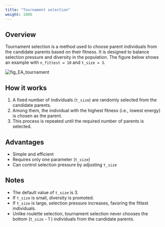 ```yaml
---
title: "Tournament selection"
weight: 1000
---
```


## Overview
Tournament selection is a method used to choose parent individuals from the candidate parents based on their fitness.
It is designed to balance selection pressure and diversity in the population.
The figure below shows an example with `n_fittest = 10` and `t_size = 3`.

![fig_EA_tournament](/images/EA/EA_tournament.svg?width=20vw)


## How it works
1. A fixed number of individuals (`t_size`) are randomly selected from the candidate parents.
2. Among them, the individual with the highest fitness (i.e., lowest energy) is chosen as the parent.
3. This process is repeated until the required number of parents is selected.

## Advantages
- Simple and efficient
- Requires only one parameter (`t_size`)
- Can control selection pressure by adjusting `t_size`

## Notes
- The default value of `t_size` is 3.
- If `t_size` is small, diversity is promoted.
- If `t_size` is large, selection pressure increases, favoring the fittest individuals.
- Unlike roulette selection, tournament selection never chooses the bottom (`t_size` - 1 ) individuals from the candidate parents.